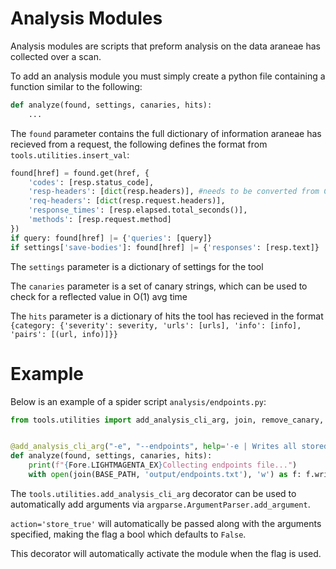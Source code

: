 # Analysis Modules

Analysis modules are scripts that preform analysis on the data araneae has collected over a scan.

To add an analysis module you must simply create a python file containing a function similar to the following:

```py
def analyze(found, settings, canaries, hits):
    ...
```

The `found` parameter contains the full dictionary of information araneae has recieved from a request, the following defines the format from `tools.utilities.insert_val`:

```py
found[href] = found.get(href, {
    'codes': [resp.status_code],
    'resp-headers': [dict(resp.headers)], #needs to be converted from CaseInsensitiveDict to be serialized
    'req-headers': [dict(resp.request.headers)],
    'response_times': [resp.elapsed.total_seconds()],
    'methods': [resp.request.method]
})
if query: found[href] |= {'queries': [query]}
if settings['save-bodies']: found[href] |= {'responses': [resp.text]}
```

The `settings` parameter is a dictionary of settings for the tool

The `canaries` parameter is a set of canary strings, which can be used to check for a reflected value in O(1) avg time

The `hits` parameter is a dictionary of hits the tool has recieved in the format `{category: {'severity': severity, 'urls': [urls], 'info': [info], 'pairs': [(url, info)]}}`

# Example

Below is an example of a spider script `analysis/endpoints.py`:

```py
from tools.utilities import add_analysis_cli_arg, join, remove_canary, Fore, BASE_PATH


@add_analysis_cli_arg("-e", "--endpoints", help='-e | Writes all stored endpoints, does not include duplicate urls with canaries\n')
def analyze(found, settings, canaries, hits):
    print(f"{Fore.LIGHTMAGENTA_EX}Collecting endpoints file...")
    with open(join(BASE_PATH, 'output/endpoints.txt'), 'w') as f: f.write('\n'.join(sorted({remove_canary(canaries, x) for x in found})) + '\n')
```

The `tools.utilities.add_analysis_cli_arg` decorator can be used to automatically add arguments via `argparse.ArgumentParser.add_argument`.

`action='store_true'` will automatically be passed along with the arguments specified, making the flag a bool which defaults to `False`.

This decorator will automatically activate the module when the flag is used.
